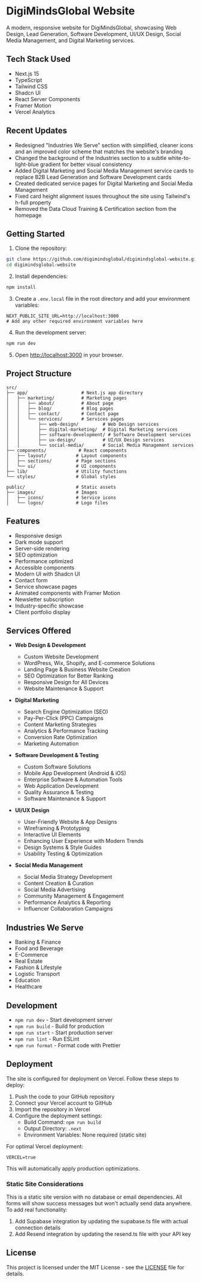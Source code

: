 # DigiMindsGlobal Website
A modern, responsive website for DigiMindsGlobal, showcasing Web Design, Lead Generation, Software Development, UI/UX Design, Social Media Management, and Digital Marketing services.

## Tech Stack Used
- Next.js 15
- TypeScript
- Tailwind CSS
- Shadcn UI
- React Server Components
- Framer Motion
- Vercel Analytics

## Recent Updates
- Redesigned "Industries We Serve" section with simplified, cleaner icons and an improved color scheme that matches the website's branding
- Changed the background of the Industries section to a subtle white-to-light-blue gradient for better visual consistency
- Added Digital Marketing and Social Media Management service cards to replace B2B Lead Generation and Software Development cards
- Created dedicated service pages for Digital Marketing and Social Media Management
- Fixed card height alignment issues throughout the site using Tailwind's h-full property
- Removed the Data Cloud Training & Certification section from the homepage

## Getting Started
1. Clone the repository:
```bash
git clone https://github.com/digimindsglobal/digimindsglobal-website.git
cd digimindsglobal-website
```

2. Install dependencies:
```bash
npm install
```

3. Create a `.env.local` file in the root directory and add your environment variables:
```env
NEXT_PUBLIC_SITE_URL=http://localhost:3000
# Add any other required environment variables here
```

4. Run the development server:
```bash
npm run dev
```

5. Open [http://localhost:3000](http://localhost:3000) in your browser.

## Project Structure

```
src/
├── app/                    # Next.js app directory
│   ├── marketing/          # Marketing pages
│   │   ├── about/          # About page
│   │   ├── blog/           # Blog pages
│   │   ├── contact/        # Contact page
│   │   └── services/       # Services pages
│   │       ├── web-design/         # Web Design services
│   │       ├── digital-marketing/  # Digital Marketing services
│   │       ├── software-development/ # Software Development services
│   │       ├── ux-design/          # UI/UX Design services
│   │       └── social-media/       # Social Media Management services
├── components/            # React components
│   ├── layout/           # Layout components
│   ├── sections/         # Page sections
│   └── ui/               # UI components
├── lib/                  # Utility functions
└── styles/               # Global styles

public/                   # Static assets
├── images/               # Images
│   ├── icons/            # Service icons
│   └── logos/            # Logo files
```

## Features

- Responsive design
- Dark mode support
- Server-side rendering
- SEO optimization
- Performance optimized
- Accessible components
- Modern UI with Shadcn UI
- Contact form
- Service showcase pages
- Animated components with Framer Motion
- Newsletter subscription
- Industry-specific showcase
- Client portfolio display

## Services Offered

- **Web Design & Development**
  - Custom Website Development
  - WordPress, Wix, Shopify, and E-commerce Solutions
  - Landing Page & Business Website Creation
  - SEO Optimization for Better Ranking
  - Responsive Design for All Devices
  - Website Maintenance & Support

- **Digital Marketing**
  - Search Engine Optimization (SEO)
  - Pay-Per-Click (PPC) Campaigns
  - Content Marketing Strategies
  - Analytics & Performance Tracking
  - Conversion Rate Optimization
  - Marketing Automation

- **Software Development & Testing**
  - Custom Software Solutions
  - Mobile App Development (Android & iOS)
  - Enterprise Software & Automation Tools
  - Web Application Development
  - Quality Assurance & Testing
  - Software Maintenance & Support

- **UI/UX Design**
  - User-Friendly Website & App Designs
  - Wireframing & Prototyping
  - Interactive UI Elements
  - Enhancing User Experience with Modern Trends
  - Design Systems & Style Guides
  - Usability Testing & Optimization

- **Social Media Management**
  - Social Media Strategy Development
  - Content Creation & Curation
  - Social Media Advertising
  - Community Management & Engagement
  - Performance Analytics & Reporting
  - Influencer Collaboration Campaigns

## Industries We Serve
- Banking & Finance
- Food and Beverage
- E-Commerce
- Real Estate
- Fashion & Lifestyle
- Logistic Transport
- Education
- Healthcare

## Development

- `npm run dev` - Start development server
- `npm run build` - Build for production
- `npm run start` - Start production server
- `npm run lint` - Run ESLint
- `npm run format` - Format code with Prettier

## Deployment

The site is configured for deployment on Vercel. Follow these steps to deploy:

1. Push the code to your GitHub repository
2. Connect your Vercel account to GitHub
3. Import the repository in Vercel
4. Configure the deployment settings:
   - Build Command: `npm run build`
   - Output Directory: `.next`
   - Environment Variables: None required (static site)

For optimal Vercel deployment:
```
VERCEL=true
```

This will automatically apply production optimizations.

### Static Site Considerations

This is a static site version with no database or email dependencies. All forms will show success messages but won't actually send data anywhere. To add real functionality:

1. Add Supabase integration by updating the supabase.ts file with actual connection details
2. Add Resend integration by updating the resend.ts file with your API key

## License

This project is licensed under the MIT License - see the [LICENSE](LICENSE) file for details.
